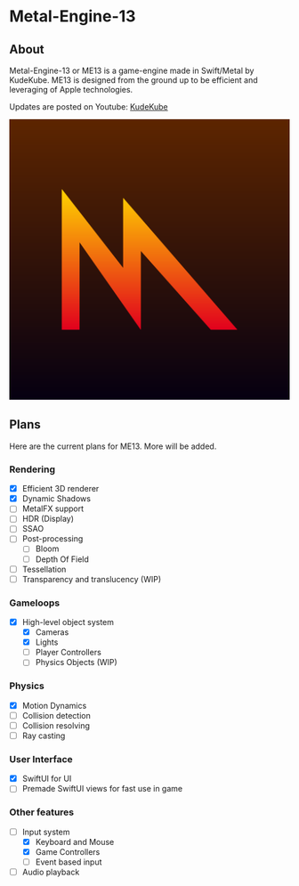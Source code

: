 # Metal-Engine-13

## About ##
Metal-Engine-13 or ME13 is a game-engine made in Swift/Metal by KudeKube. ME13 is designed from the ground up to be efficient and leveraging of Apple technologies.

Updates are posted on Youtube: [KudeKube](https://www.youtube.com/channel/UCXDI-MFA_Gp8vXyaJ80Zc5Q)

![Logo](MetalEngine.png)

## Plans ##
Here are the current plans for ME13. More will be added.

### Rendering ###
- [x] Efficient 3D renderer
- [x] Dynamic Shadows
- [ ] MetalFX support
- [ ] HDR (Display)
- [ ] SSAO
- [ ] Post-processing
    - [ ] Bloom
    - [ ] Depth Of Field
- [ ] Tessellation
- [ ] Transparency and translucency (WIP)

### Gameloops ###
- [x] High-level object system
    - [x] Cameras
    - [x] Lights
    - [ ] Player Controllers
    - [ ] Physics Objects (WIP)

### Physics ###
- [x] Motion Dynamics
- [ ] Collision detection
- [ ] Collision resolving
- [ ] Ray casting

### User Interface ###
- [x] SwiftUI for UI
- [ ] Premade SwiftUI views for fast use in game

### Other features ###
- [ ] Input system
    - [x] Keyboard and Mouse
    - [x] Game Controllers
    - [ ] Event based input
- [ ] Audio playback
